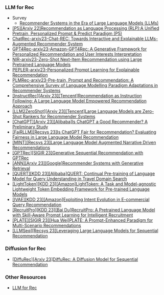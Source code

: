 
### LLM for Rec
- Survey
  - [Recommender Systems in the Era of
Large Language Models (LLMs)](https://arxiv.org/pdf/2307.02046.pdf)   
- [[P5][Arxiv 22]Recommendation as Language Processing (RLP):A Unified Pretrain, Personalized Prompt & Predict Paradigm (P5)](https://arxiv.org/abs/2203.13366)
- [ChatRec-arxiv23-Chat-REC: Towards Interactive and Explainable LLMs-Augmented Recommender System](https://arxiv.org/abs/2303.14524)
- [GPT4Rec-arxiv23-Amazon-GPT4Rec: A Generative Framework for Personalized Recommendation and User Interests Interpretation](https://arxiv.org/pdf/2304.03879.pdf)
- [NIR-arxiv23-Zero-Shot Next-Item Recommendation using Large Pretrained Language Models](https://arxiv.org/pdf/2304.03153.pdf)
- [PEPLER-arxiv23-Personalized Prompt Learning for Explainable Recommendation](https://arxiv.org/pdf/2202.07371.pdf)
- [PLMRec-arxiv23-Pre-train, Prompt and Recommendation: A Comprehensive Survey of Language Modelling Paradigm Adaptations in Recommender Systems](https://arxiv.org/pdf/2302.03735.pdf)
- [[InstructRec][Arxiv 23][Tencent]Recommendation as Instruction Following: A Large Language Model Empowered Recommendation Approach](https://arxiv.org/abs/2305.07001)
- [[LLM2ZeroShot][Arxiv 23][Tencent]Large Language Models are Zero-Shot Rankers for Recommender Systems](https://arxiv.org/abs/2305.08845)
- [[ChatGPT][Arxiv 23][Alibaba]Is ChatGPT a Good Recommender? A Preliminary Study](https://arxiv.org/pdf/2304.10149.pdf)
- [[FaiRLLM][Recsys 23]Is ChatGPT Fair for Recommendation? Evaluating Fairness in Large Language Model Recommendation](https://arxiv.org/pdf/2305.07609.pdf)
- [[MINT][Recsys 23]Large Language Model Augmented Narrative Driven Recommendations](https://arxiv.org/abs/2306.02250)
- [[GPTRec][SIGIR 23]Generative Sequential Recommendation with GPTRec](https://arxiv.org/abs/2306.11114)
- [[ANN][Arxiv 23][Google]Recommender Systems with Generative Retrieval](https://arxiv.org/abs/2305.05065)
- [[QUERT][KDD 23][Alibaba]QUERT: Continual Pre-training of Language Model for Query Understanding in Travel Domain Search](https://arxiv.org/abs/2306.06707)
- [[LightToken][KDD 23][Amazon]LightToken: A Task and Model-agnostic Lightweight Token Embedding Framework for Pre-trained Language Models](https://www.youtube.com/watch?v=h-1kncLaK9s)
- [[IVAE][KDD 23][Amazon]Exploiting Intent Evolution in E-commercial Query Recommendation](https://www.amazon.science/publications/exploiting-intent-evolution-in-e-commercial-query-recommendation)
- [[RecruitPro][KDD 23][Bai Du]RecruitPro: A Pretrained Language Model with Skill-Aware Prompt Learning for Intelligent Recruitment](https://www.youtube.com/watch?v=njnk9C5CeDw)
- [[PLATE][SIGIR 23][Hua Wei]PLATE: A Prompt-Enhanced Paradigm for Multi-Scenario Recommendations](https://dl.acm.org/doi/10.1145/3539618.3591750)
- [[LLMSeq][Recsys 23]Leveraging Large Language Models for Sequential Recommendation](https://dl.acm.org/doi/pdf/10.1145/3604915.3610639)


### Diffusion for Rec
- [[DiffuRec][Arxiv 23]DiffuRec: A Diffusion Model for Sequential Recommendation](https://arxiv.org/abs/2304.00686)

### Other Resources
- [LLM for Rec](https://mp.weixin.qq.com/s/7yGqQBN8Lz_OhRW_1SxIcw)
